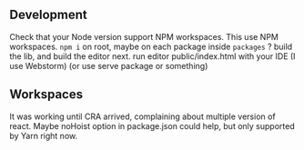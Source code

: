 
## Development

Check that your Node version support NPM workspaces.
This use NPM workspaces. `npm i` on root, maybe on each package inside `packages` ?
build the lib, and build the editor next.
run editor public/index.html with your IDE (I use Webstorm) (or use serve package or something)


## Workspaces

It was working until CRA arrived, complaining about multiple version of react. Maybe noHoist option in package.json
could help, but only supported by Yarn right now.
